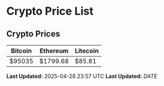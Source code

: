 # Crypto Price List

## Crypto Prices
| Bitcoin | Ethereum | Litecoin |
| ------- | -------- | -------- |
| $95035 | $1799.68 | $85.81 |
**Last Updated:** 2025-04-28 23:57 UTC
**Last Updated:** $DATE$
